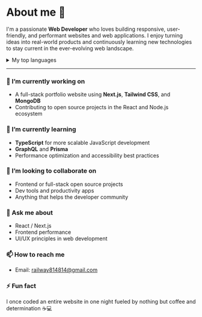 # About me 👋

I'm a passionate **Web Developer** who loves building responsive, user-friendly, and performant websites and web applications. I enjoy turning ideas into real-world products and continuously learning new technologies to stay current in the ever-evolving web landscape.

<details>
<summary>My top languages</summary>

| Rank | Languages |
|-----:|-----------|
|     1| JavaScript|
|     2| Python    |
|     3| SQL       |

</details>

---

### 🔭 I’m currently working on
- A full-stack portfolio website using **Next.js**, **Tailwind CSS**, and **MongoDB**
- Contributing to open source projects in the React and Node.js ecosystem

### 🌱 I’m currently learning
- **TypeScript** for more scalable JavaScript development
- **GraphQL** and **Prisma**
- Performance optimization and accessibility best practices

### 👯 I’m looking to collaborate on
- Frontend or full-stack open source projects
- Dev tools and productivity apps
- Anything that helps the developer community

### 💬 Ask me about
- React / Next.js
- Frontend performance
- UI/UX principles in web development

### 📫 How to reach me
<!--
- [LinkedIn](https://www.linkedin.com/in/yourname)
- [Twitter](https://twitter.com/yourhandle)
- Portfolio: [your-portfolio-website]
-->
- Email: railway814814@gmail.com

### ⚡ Fun fact
I once coded an entire website in one night fueled by nothing but coffee and determination ☕💻
